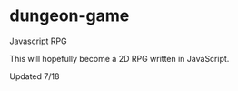 # dungeon-game
Javascript RPG

This will hopefully become a 2D RPG written in JavaScript.

Updated 7/18

